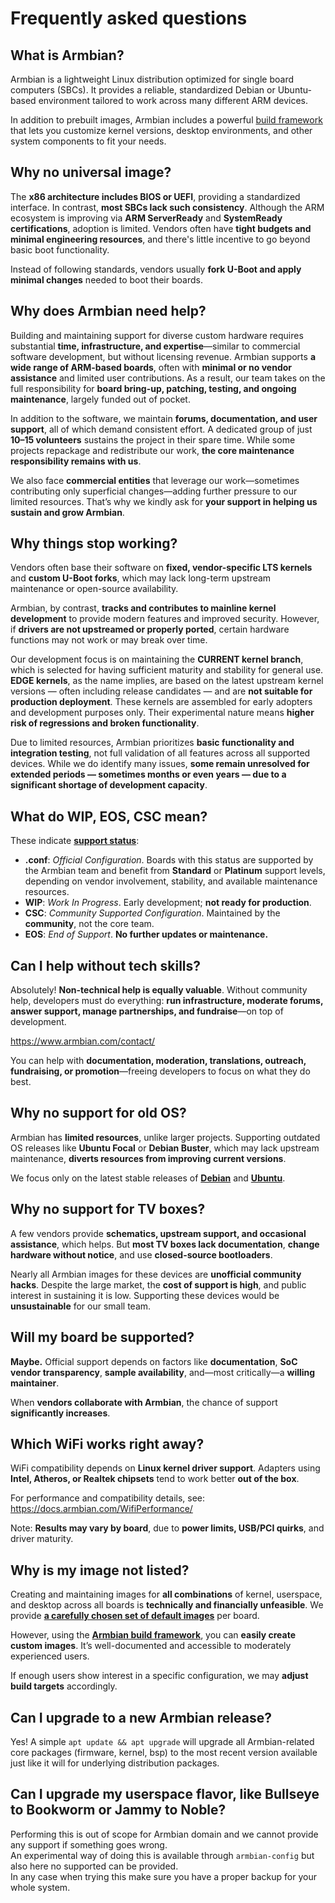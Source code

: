 # Frequently asked questions

## What is Armbian?

Armbian is a lightweight Linux distribution optimized for single board computers (SBCs). It provides a reliable, standardized Debian or Ubuntu-based environment tailored to work across many different ARM devices. 

In addition to prebuilt images, Armbian includes a powerful [build framework](https://github.com/armbian/build) that lets you customize kernel versions, desktop environments, and other system components to fit your needs.

## Why no universal image?

The **x86 architecture includes BIOS or UEFI**, providing a standardized interface. In contrast, **most SBCs lack such consistency**. Although the ARM ecosystem is improving via **ARM ServerReady** and **SystemReady certifications**, adoption is limited. Vendors often have **tight budgets and minimal engineering resources**, and there's little incentive to go beyond basic boot functionality.

Instead of following standards, vendors usually **fork U-Boot and apply minimal changes** needed to boot their boards.

## Why does Armbian need help?

Building and maintaining support for diverse custom hardware requires substantial **time, infrastructure, and expertise**—similar to commercial software development, but without licensing revenue. Armbian supports **a wide range of ARM-based boards**, often with **minimal or no vendor assistance** and limited user contributions. As a result, our team takes on the full responsibility for **board bring-up, patching, testing, and ongoing maintenance**, largely funded out of pocket.

In addition to the software, we maintain **forums, documentation, and user support**, all of which demand consistent effort. A dedicated group of just **10–15 volunteers** sustains the project in their spare time. While some projects repackage and redistribute our work, **the core maintenance responsibility remains with us**.

We also face **commercial entities** that leverage our work—sometimes contributing only superficial changes—adding further pressure to our limited resources. That’s why we kindly ask for **your support in helping us sustain and grow Armbian**.

## Why things stop working?

Vendors often base their software on **fixed, vendor-specific LTS kernels** and **custom U-Boot forks**, which may lack long-term upstream maintenance or open-source availability.

Armbian, by contrast, **tracks and contributes to mainline kernel development** to provide modern features and improved security. However, if **drivers are not upstreamed or properly ported**, certain hardware functions may not work or may break over time.

Our development focus is on maintaining the **CURRENT kernel branch**, which is selected for having sufficient maturity and stability for general use. **EDGE kernels**, as the name implies, are based on the latest upstream kernel versions — often including release candidates — and are **not suitable for production deployment**. These kernels are assembled for early adopters and development purposes only. Their experimental nature means **higher risk of regressions and broken functionality**.

Due to limited resources, Armbian prioritizes **basic functionality and integration testing**, not full validation of all features across all supported devices. While we do identify many issues, **some remain unresolved for extended periods — sometimes months or even years — due to a significant shortage of development capacity**.

## What do WIP, EOS, CSC mean?

These indicate [**support status**](https://docs.armbian.com/User-Guide_Board-Support-Rules):

- **.conf**: *Official Configuration*. Boards with this status are supported by the Armbian team and benefit from **Standard** or **Platinum** support levels, depending on vendor involvement, stability, and available maintenance resources.
- **WIP**: *Work In Progress*. Early development; **not ready for production**.
- **CSC**: *Community Supported Configuration*. Maintained by the **community**, not the core team.
- **EOS**: *End of Support*. **No further updates or maintenance.**

## Can I help without tech skills?

Absolutely! **Non-technical help is equally valuable**. Without community help, developers must do everything: **run infrastructure, moderate forums, answer support, manage partnerships, and fundraise**—on top of development.

<https://www.armbian.com/contact/>

You can help with **documentation, moderation, translations, outreach, fundraising, or promotion**—freeing developers to focus on what they do best.

## Why no support for old OS?

Armbian has **limited resources**, unlike larger projects. Supporting outdated OS releases like **Ubuntu Focal** or **Debian Buster**, which may lack upstream maintenance, **diverts resources from improving current versions**.

We focus only on the latest stable releases of [**Debian**](https://www.debian.org/releases/stable/) and [**Ubuntu**](https://wiki.ubuntu.com/Releases).

## Why no support for TV boxes?

A few vendors provide **schematics, upstream support, and occasional assistance**, which helps. But **most TV boxes lack documentation**, **change hardware without notice**, and use **closed-source bootloaders**.

Nearly all Armbian images for these devices are **unofficial community hacks**. Despite the large market, the **cost of support is high**, and public interest in sustaining it is low. Supporting these devices would be **unsustainable** for our small team.

## Will my board be supported?

**Maybe.** Official support depends on factors like **documentation**, **SoC vendor transparency**, **sample availability**, and—most critically—a **willing maintainer**.

When **vendors collaborate with Armbian**, the chance of support **significantly increases**.

## Which WiFi works right away?

WiFi compatibility depends on **Linux kernel driver support**. Adapters using **Intel, Atheros, or Realtek chipsets** tend to work better **out of the box**.

For performance and compatibility details, see:  
<https://docs.armbian.com/WifiPerformance/>

Note: **Results may vary by board**, due to **power limits, USB/PCI quirks**, and driver maturity.

## Why is my image not listed?

Creating and maintaining images for **all combinations** of kernel, userspace, and desktop across all boards is **technically and financially unfeasible**. We provide **[a carefully chosen set of default images](https://github.com/armbian/os/blob/main/userpatches/targets-release-standard-support.yaml)** per board.

However, using the [**Armbian build framework**](https://docs.armbian.com/Developer-Guide_Build-Preparation/), you can **easily create custom images**. It’s well-documented and accessible to moderately experienced users.

If enough users show interest in a specific configuration, we may **adjust build targets** accordingly.

## Can I upgrade to a new Armbian release?

Yes! A simple `apt update && apt upgrade` will upgrade all Armbian-related core packages (firmware, kernel, bsp) to the most recent version available just like it will for underlying distribution packages.

## Can I upgrade my userspace flavor, like Bullseye to Bookworm or Jammy to Noble?

Performing this is out of scope for Armbian domain and we cannot provide any support if something goes wrong.  
An experimental way of doing this is available through `armbian-config` but also here no supported can be provided.  
In any case when trying this make sure you have a proper backup for your whole system.
